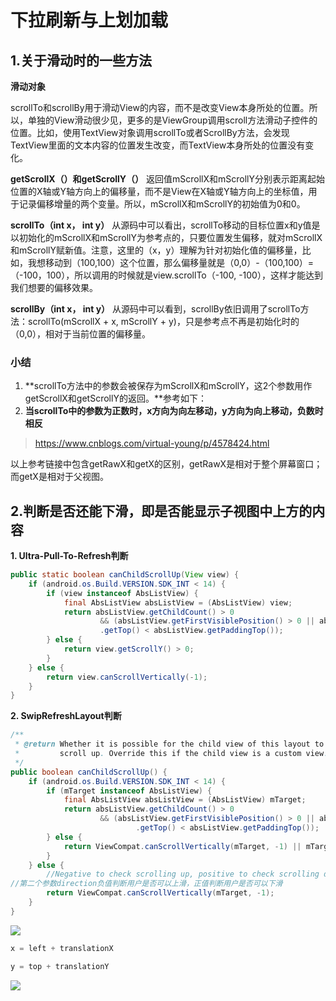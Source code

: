 # 下拉刷新与上划加载

## 1.关于滑动时的一些方法

**滑动对象**

scrollTo和scrollBy用于滑动View的内容，而不是改变View本身所处的位置。所以，单独的View滑动很少见，更多的是ViewGroup调用scroll方法滑动子控件的位置。比如，使用TextView对象调用scrollTo或者ScrollBy方法，会发现TextView里面的文本内容的位置发生改变，而TextView本身所处的位置没有变化。

**getScrollX（）和getScrollY（）**
返回值mScrollX和mScrollY分别表示距离起始位置的X轴或Y轴方向上的偏移量，而不是View在X轴或Y轴方向上的坐标值，用于记录偏移增量的两个变量。所以，mScrollX和mScrollY的初始值为0和0。

**scrollTo（int x， int y）**
从源码中可以看出，scrollTo移动的目标位置x和y值是以初始化的mScrollX和mScrollY为参考点的，只要位置发生偏移，就对mScrollX和mScrollY赋新值。注意，这里的（x，y）理解为针对初始化值的偏移量，比如，我想移动到（100,100）这个位置，那么偏移量就是（0,0）-（100,100）=（-100，100），所以调用的时候就是view.scrollTo（-100, -100），这样才能达到我们想要的偏移效果。

**scrollBy（int x， int y）**
从源码中可以看到，scrollBy依旧调用了scrollTo方法：scrollTo(mScrollX + x, mScrollY + y)，只是参考点不再是初始化时的（0,0），相对于当前位置的偏移量。

### 小结

1. **scrollTo方法中的参数会被保存为mScrollX和mScrollY，这2个参数用作getScrollX和getScrollY的返回。**参考如下：
2. **当scrollTo中的参数为正数时，x方向为向左移动，y方向为向上移动，负数时相反**



> https://www.cnblogs.com/virtual-young/p/4578424.html

以上参考链接中包含getRawX和getX的区别，getRawX是相对于整个屏幕窗口；而getX是相对于父视图。



## 2.判断是否还能下滑，即是否能显示子视图中上方的内容

**1. Ultra-Pull-To-Refresh判断**

> 

```java
public static boolean canChildScrollUp(View view) {
    if (android.os.Build.VERSION.SDK_INT < 14) {
        if (view instanceof AbsListView) {
            final AbsListView absListView = (AbsListView) view;
            return absListView.getChildCount() > 0
                    && (absListView.getFirstVisiblePosition() > 0 || absListView.getChildAt(0)
                    .getTop() < absListView.getPaddingTop());
        } else {
            return view.getScrollY() > 0;
        }
    } else {
        return view.canScrollVertically(-1);
    }
}
```

**2. SwipRefreshLayout判断** 

>

```java
/**
 * @return Whether it is possible for the child view of this layout to
 *         scroll up. Override this if the child view is a custom view.
 */
public boolean canChildScrollUp() {
    if (android.os.Build.VERSION.SDK_INT < 14) {
        if (mTarget instanceof AbsListView) {
            final AbsListView absListView = (AbsListView) mTarget;
            return absListView.getChildCount() > 0
                    && (absListView.getFirstVisiblePosition() > 0 || absListView.getChildAt(0)
                            .getTop() < absListView.getPaddingTop());
        } else {
            return ViewCompat.canScrollVertically(mTarget, -1) || mTarget.getScrollY() > 0;
        }
    } else {
        //Negative to check scrolling up, positive to check scrolling down.
//第二个参数direction负值判断用户是否可以上滑，正值判断用户是否可以下滑
        return ViewCompat.canScrollVertically(mTarget, -1);
    }
}
```



![](E:\Project\Android-Learn\src\refresh_1.jpg)



```java
x = left + translationX 

y = top + translationY
```

![](E:\Project\Android-Learn\src\refresh_2.png)